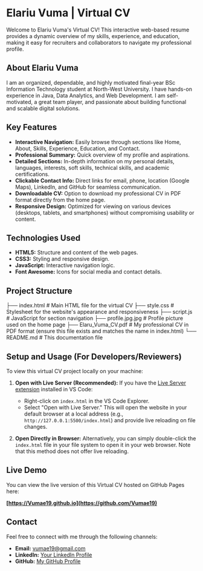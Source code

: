 # Elariu Vuma | Virtual CV

Welcome to Elariu Vuma's Virtual CV! This interactive web-based resume provides a dynamic overview of my skills, experience, and education, making it easy for recruiters and collaborators to navigate my professional profile.

## About Elariu Vuma

I am an organized, dependable, and highly motivated final-year BSc Information Technology student at North-West University. I have hands-on experience in Java, Data Analytics, and Web Development. I am self-motivated, a great team player, and passionate about building functional and scalable digital solutions.

## Key Features

* **Interactive Navigation:** Easily browse through sections like Home, About, Skills, Experience, Education, and Contact.
* **Professional Summary:** Quick overview of my profile and aspirations.
* **Detailed Sections:** In-depth information on my personal details, languages, interests, soft skills, technical skills, and academic certifications.
* **Clickable Contact Info:** Direct links for email, phone, location (Google Maps), LinkedIn, and GitHub for seamless communication.
* **Downloadable CV:** Option to download my professional CV in PDF format directly from the home page.
* **Responsive Design:** Optimized for viewing on various devices (desktops, tablets, and smartphones) without compromising usability or content.

## Technologies Used

* **HTML5:** Structure and content of the web pages.
* **CSS3:** Styling and responsive design.
* **JavaScript:** Interactive navigation logic.
* **Font Awesome:** Icons for social media and contact details.

## Project Structure
├── index.html          # Main HTML file for the virtual CV
├── style.css           # Stylesheet for the website's appearance and responsiveness
├── script.js           # JavaScript for section navigation
├── profile.jpg.jpg     # Profile picture used on the home page
├── Elaru_Vuma_CV.pdf   # My professional CV in PDF format (ensure this file exists and matches the name in index.html)
└── README.md           # This documentation file
## Setup and Usage (For Developers/Reviewers)

To view this virtual CV project locally on your machine:

1.  **Open with Live Server (Recommended):**
    If you have the [Live Server extension](https://marketplace.visualstudio.com/items?itemName=ritwickdey.LiveServer) installed in VS Code:
    * Right-click on `index.html` in the VS Code Explorer.
    * Select "Open with Live Server."
    This will open the website in your default browser at a local address (e.g., `http://127.0.0.1:5500/index.html`) and provide live reloading on file changes.

2.  **Open Directly in Browser:**
    Alternatively, you can simply double-click the `index.html` file in your file system to open it in your web browser. Note that this method does not offer live reloading.

## Live Demo

You can view the live version of this Virtual CV hosted on GitHub Pages here:

**[https://Vumae19.github.io](https://github.com/Vumae19)**


## Contact

Feel free to connect with me through the following channels:

* **Email:** [vumae19@gmail.com](mailto:vumae19@gmail.com)
* **LinkedIn:** [Your LinkedIn Profile](https://github.com/Vumae19)
* **GitHub:** [My GitHub Profile](https://github.com/Vumae19)


